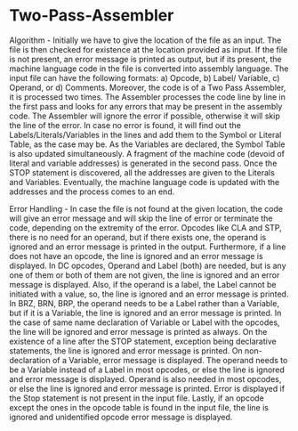 # Two-Pass-Assembler

Algorithm - 
Initially we have to give the location of the file as an input. The file is then checked for existence at the location provided as input. If the file is not present, an error message is printed as output, but if its present, the machine language code in the file is converted into assembly language. The input file can have the following formats: a) Opcode, b) Label/ Variable, c) Operand, or d) Comments. Moreover, the code is of a Two Pass Assembler, it is processed two times. The Assembler processes the code line by line in the first pass and looks for any errors that may be present in the assembly code. The Assembler will ignore the error if possible, otherwise it will skip the line of the error. In case no error is found, it will find out the Labels/Literals/Variables in the lines and add them to the Symbol or Literal Table, as the case may be. As the Variables are declared, the Symbol Table is also updated simultaneously. A fragment of the machine code (devoid of literal and variable addresses) is generated in the second pass. Once the STOP statement is discovered, all the addresses are given to the Literals and Variables. Eventually, the machine language code is updated with the addresses and the process comes to an end.

Error Handling - 
In case the file is not found at the given location, the code will give an error message and will
skip the line of error or terminate the code, depending on the extremity of the error. Opcodes
like CLA and STP, there is no need for an operand, but if there exists one, the operand is
ignored and an error message is printed in the output. Furthermore, if a line does not have an
opcode, the line is ignored and an error message is displayed. In DC opcodes, Operand and
Label (both) are needed, but is any one of them or both of them are not given, the line is
ignored and an error message is displayed. Also, if the operand is a label, the Label cannot be
initiated with a value, so, the line is ignored and an error message is printed. In BRZ, BRN, BRP,
the operand needs to be a Label rather than a Variable, but if it is a Variable, the line is ignored
and an error message is printed. In the case of same name declaration of Variable or Label with
the opcodes, the line will be ignored and error message is printed as always. On the existence
of a line after the STOP statement, exception being declarative statements, the line is ignored
and error message is printed. On non-declaration of a Variable, error message is displayed. The
operand needs to be a Variable instead of a Label in most opcodes, or else the line is ignored and error
message is displayed. Operand is also needed in most opcodes, or else the line is ignored and error
message is printed. Error is displayed if the Stop statement is not present in the input file. Lastly, if an
opcode except the ones in the opcode table is found in the input file, the line is ignored and unidentified
opcode error message is displayed.
